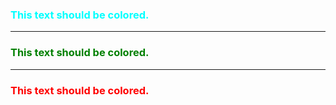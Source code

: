 
### <span style="color:cyan">This text should be colored.</span>

---

### <span style="color:green">This text should be colored.</span>



---

### <span style="color:red">This text should be colored.</span>
